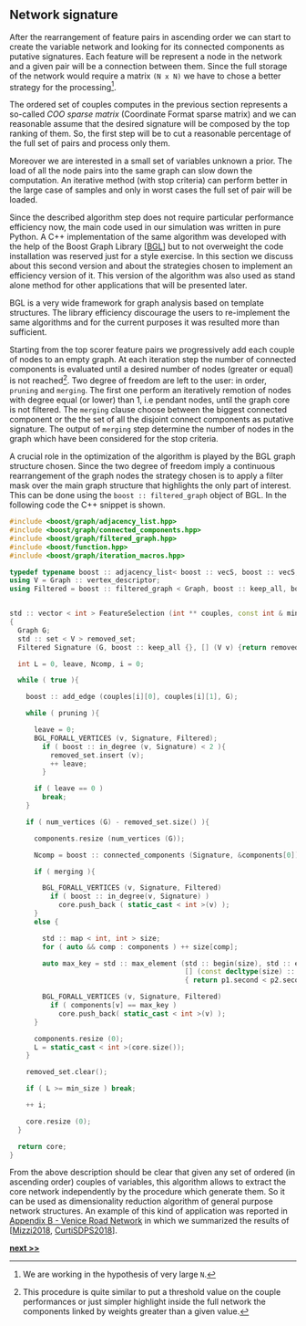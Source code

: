 ## Network signature

After the rearrangement of feature pairs in ascending order we can start to create the variable network and looking for its connected components as putative signatures.
Each feature will be represent a node in the network and a given pair will be a connection between them.
Since the full storage of the network would require a matrix `(N x N)` we have to chose a better strategy for the processing[^1].

The ordered set of couples computes in the previous section represents a so-called *COO sparse matrix* (Coordinate Format sparse matrix) and we can reasonable assume that the desired signature will be composed by the top ranking of them.
So, the first step will be to cut a reasonable percentage of the full set of pairs and process only them.

Moreover we are interested in a small set of variables unknown a prior.
The load of all the node pairs into the same graph can slow down the computation.
An iterative method (with stop criteria) can perform better in the large case of samples and only in worst cases the full set of pair will be loaded.

Since the described algorithm step does not require particular performance efficiency now, the main code used in our simulation was written in pure Python.
A C++ implementation of the same algorithm was developed with the help of the Boost Graph Library [[BGL](http://www.boost.org/libs/graph/)] but to not overweight the code installation was reserved just for a style exercise.
In this section we discuss about this second version and about the strategies chosen to implement an efficiency version of it.
This version of the algorithm was also used as stand alone method for other applications that will be presented later.

BGL is a very wide framework for graph analysis based on template structures.
The library efficiency discourage the users to re-implement the same algorithms and for the current purposes it was resulted more than sufficient.

Starting from the top scorer feature pairs we progressively add each couple of nodes to an empty graph.
At each iteration step the number of connected components is evaluated until a desired number of nodes (greater or equal) is not reached[^2].
Two degree of freedom are left to the user: in order, `pruning` and `merging`.
The first one perform an iteratively remotion of nodes with degree equal (or lower) than 1, i.e pendant nodes, until the graph core is not filtered.
The `merging` clause choose between the biggest connected component or the the set of all the disjoint connect components as putative signature.
The output of `merging` step determine the number of nodes in the graph which have been considered for the stop criteria.

A crucial role in the optimization of the algorithm is played by the BGL graph structure chosen.
Since the two degree of freedom imply a continuous rearrangement of the graph nodes the strategy chosen is to apply a filter mask over the main graph structure that highlights the only part of interest.
This can be done using the `boost :: filtered_graph` object of BGL.
In the following code the C++ snippet is shown.


```c++
#include <boost/graph/adjacency_list.hpp>
#include <boost/graph/connected_components.hpp>
#include <boost/graph/filtered_graph.hpp>
#include <boost/function.hpp>
#include <boost/graph/iteration_macros.hpp>

typedef typename boost :: adjacency_list< boost :: vecS, boost :: vecS, boost :: undirectedS, boost :: property< boost :: vertex_color_t, int >, boost :: property < boost :: edge_index_t, int > > Graph;
using V = Graph :: vertex_descriptor;
using Filtered = boost :: filtered_graph < Graph, boost :: keep_all, boost :: function < bool(V) > >;


std :: vector < int > FeatureSelection (int ** couples, const int & min_size, bool pruning=true,  bool merging=true)
{
  Graph G;
  std :: set < V > removed_set;
  Filtered Signature (G, boost :: keep_all {}, [] (V v) {return removed_set.end() == removed_set.find(v);});

  int L = 0, leave, Ncomp, i = 0;

  while ( true ){

    boost :: add_edge (couples[i][0], couples[i][1], G);

    while ( pruning ){

      leave = 0;
      BGL_FORALL_VERTICES (v, Signature, Filtered);
        if ( boost :: in_degree (v, Signature) < 2 ){
          removed_set.insert (v);
          ++ leave;
        }

      if ( leave == 0 )
        break;
    }

    if ( num_vertices (G) - removed_set.size() ){

      components.resize (num_vertices (G));

      Ncomp = boost :: connected_components (Signature, &components[0]);

      if ( merging ){

        BGL_FORALL_VERTICES (v, Signature, Filtered)
          if ( boost :: in_degree(v, Signature) )
            core.push_back ( static_cast < int >(v) );
      }
      else {

        std :: map < int, int > size;
        for ( auto && comp : components ) ++ size[comp];

        auto max_key = std :: max_element (std :: begin(size), std :: end(size),
                                           [] (const decltype(size) :: value_type && p1, const decltype(size) :: value_type && p2)
                                           { return p1.second < p2.second; })->first;

        BGL_FORALL_VERTICES (v, Signature, Filtered)
          if ( components[v] == max_key )
            core.push_back( static_cast < int >(v) );
      }

      components.resize (0);
      L = static_cast < int >(core.size());
    }

    removed_set.clear();

    if ( L >= min_size ) break;

    ++ i;

    core.resize (0);
  }

  return core;
}
```

From the above description should be clear that given any set of ordered (in ascending order) couples of variables, this algorithm allows to extract the core network independently by the procedure which generate them.
So it can be used as dimensionality reduction algorithm of general purpose network structures.
An example of this kind of application was reported in [Appendix B - Venice Road Network](../../Appendix/Venice/README.md) in which we summarized the results of [[Mizzi2018](https://doi.org/10.1140/epjds/s13688-018-0168-2), [CurtiSDPS2018](https://www.sdpsnet.org/sdps/documents/sdps-2018/SDPS%202018%20proceedings%20ver%205.pdf)].


[^1]: We are working in the hypothesis of very large `N`.

[^2]: This procedure is quite similar to put a threshold value on the couple performances or just simpler highlight inside the full network the components linked by weights greater than a given value.


[**next >>**](./Python.md)
